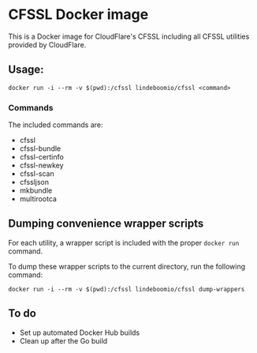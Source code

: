 # CFSSL Docker image
This is a Docker image for CloudFlare's CFSSL including all CFSSL utilities provided by CloudFlare.

## Usage:
`docker run -i --rm -v $(pwd):/cfssl lindeboomio/cfssl <command>`

### Commands
The included commands are:
- cfssl
- cfssl-bundle
- cfssl-certinfo
- cfssl-newkey
- cfssl-scan
- cfssljson
- mkbundle
- multirootca

## Dumping convenience wrapper scripts
For each utility, a wrapper script is included with the proper `docker run` command.

To dump these wrapper scripts to the current directory, run the following command:

`docker run -i --rm -v $(pwd):/cfssl lindeboomio/cfssl dump-wrappers`

## To do
- Set up automated Docker Hub builds
- Clean up after the Go build
